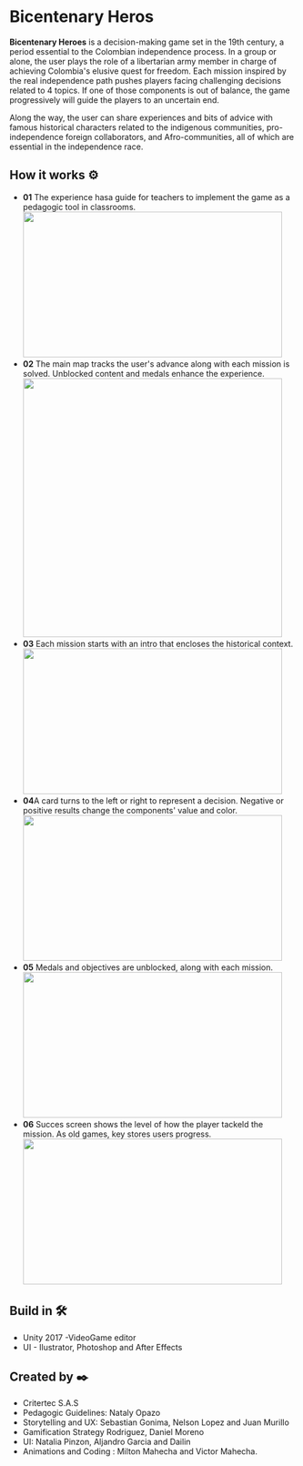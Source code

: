 # Bicentenary Heros

**Bicentenary Heroes** is a decision-making game set in the 19th century, a period essential to the Colombian independence process. In a group or alone, the user plays the role of a libertarian army member in charge of achieving Colombia's elusive quest for freedom.  Each mission inspired by the real independence path pushes players facing challenging decisions related to 4 topics. If one of those components is out of balance, the game progressively will guide the players to an uncertain end.

Along the way, the user can share experiences and bits of advice with famous historical characters related to the indigenous communities, pro-independence foreign collaborators, and Afro-communities, all of which are essential in the independence race.

## How it works ⚙️

* **01** The experience hasa guide for teachers to implement the game as a pedagogic tool in classrooms. <br>
<image src="https://raw.githubusercontent.com/vicjomaa/Bicentenary-Heroes/master/Images/bicen1.png" height="256" width="455"><image/>
* **02** The main map tracks the user's advance along with each mission is solved. Unblocked content and medals enhance the experience.<br>
<image src="https://raw.githubusercontent.com/vicjomaa/Bicentenary-Heroes/master/Images/bicen3.png" width="455"><image/>
* **03** Each mission starts with an intro that encloses the historical context.<br>
<image src="https://raw.githubusercontent.com/vicjomaa/Bicentenary-Heroes/master/Images/bicen4.png" height="256" width="455" ><image/>
* **04**A card turns to the left or right to represent a decision. Negative or positive results change the components' value and color. <br>
<image src="https://raw.githubusercontent.com/vicjomaa/Bicentenary-Heroes/master/Images/bicen7.png" height="256" width="455"><image/>
* **05**  Medals and objectives are unblocked, along with each mission.<br>
<image src="https://raw.githubusercontent.com/vicjomaa/Bicentenary-Heroes/master/Images/bicen8.png" height="256" width="455"><image/>
* **06** Succes screen shows the level of how the player tackeld the mission. As old games, key stores users progress.<br>
<image src="https://raw.githubusercontent.com/vicjomaa/Bicentenary-Heroes/master/Images/bicen9.png" height="256" width="455"><image/>



## Build in 🛠️
* Unity 2017  -VideoGame editor
* UI - Ilustrator, Photoshop and After Effects




## Created by ✒️
* Critertec S.A.S 
* Pedagogic Guidelines: Nataly Opazo 
* Storytelling and UX: Sebastian Gonima, Nelson Lopez and Juan Murillo
* Gamification Strategy Rodriguez, Daniel Moreno
* UI: Natalia Pinzon, Aljandro Garcia and Dailin 
* Animations and Coding : Milton Mahecha and Victor Mahecha.

